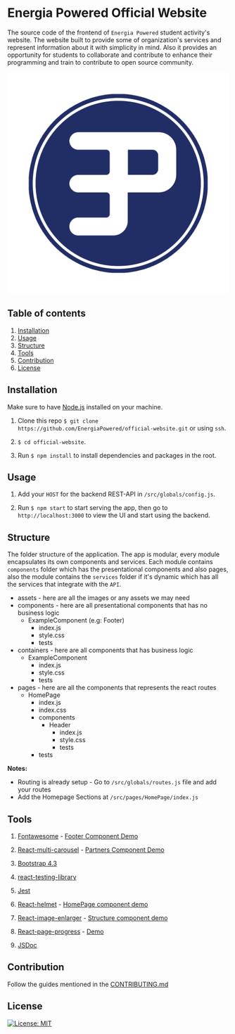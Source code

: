 # Energia Powered Official Website

The source code of the frontend of `Energia Powered` student activity's website. The website built to provide some of organization's services and represent information about it with simplicity in mind. Also it provides an opportunity for students to collaborate and contribute to enhance their programming and train to contribute to open source community.

![EP Logo](logo.png)

## Table of contents

1. [Installation](#install)
1. [Usage](#use)
1. [Structure](#structure)
1. [Tools](#tools)
1. [Contribution](#contribution)
1. [License](#license)

## Installation

Make sure to have [Node.js](https://nodejs.org/en/download/) installed on your machine.

1. Clone this repo `$ git clone https://github.com/EnergiaPowered/official-website.git` or using `ssh`.

2. `$ cd official-website`.

3. Run `$ npm install` to install dependencies and packages in the root.

## Usage

1. Add your `HOST` for the backend REST-API in `/src/globals/config.js`.

1. Run `$ npm start` to start serving the app, then go to `http://localhost:3000` to view the UI and start using the backend.

## Structure

The folder structure of the application. The app is modular, every module encapsulates its own components and services. Each module contains `components` folder which has the presentational components and also pages, also the module contains the `services` folder if it's dynamic which has all the services that integrate with the `API`.

- assets - here are all the images or any assets we may need
- components - here are all presentational components that has no business logic
  - ExampleComponent (e.g: Footer)
    - index.js
    - style.css
    - tests
- containers - here are all components that has business logic
  - ExampleComponent
    - index.js
    - style.css
    - tests
- pages - here are all the components that represents the react routes
  - HomePage
    - index.js
    - index.css
    - components
      - Header
        - index.js
        - style.css
        - tests
    - tests

**Notes:**

- Routing is already setup - Go to `/src/globals/routes.js` file and add your routes
- Add the Homepage Sections at `/src/pages/HomePage/index.js`

## Tools

1. [Fontawesome](https://scotch.io/tutorials/using-font-awesome-5-with-react) - [Footer Component Demo](https://github.com/EnergiaPowered/official-website/blob/master/front/src/pages/HomePage/Footer)

2. [React-multi-carousel](https://www.npmjs.com/package/react-multi-carousel) - [Partners Component Demo](https://github.com/EnergiaPowered/official-website/blob/master/front/src/components/HomePage/Partners/Partners.js)

3. [Bootstrap 4.3](https://getbootstrap.com/)

4. [react-testing-library](https://github.com/testing-library/react-testing-library)

5. [Jest](https://jestjs.io/docs/en/getting-started)

6. [React-helmet](https://github.com/nfl/react-helmet) - [HomePage component demo](https://github.com/EnergiaPowered/official-website/blob/master/front/src/pages/HomePage/index.js)

7. [React-image-enlarger](https://github.com/bmcmahen/react-image-enlarger) - [Structure component demo](https://github.com/EnergiaPowered/official-website/blob/master/front/src/pages/AboutPage/components/Structure/index.js)

8. [React-page-progress](https://github.com/nomangul/react-page-progress/) - [Demo](https://github.com/EnergiaPowered/official-website/blob/master/front/src/App.js)

9. [JSDoc](https://jsdoc.app/)

## Contribution

Follow the guides mentioned in the [CONTRIBUTING.md](CONTRIBUTING.md)

## License

[![License: MIT](https://img.shields.io/badge/License-MIT-yellow.svg)](https://opensource.org/licenses/MIT)
